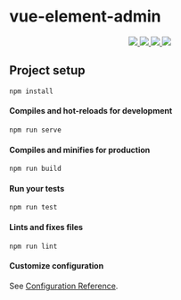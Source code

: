 # vue-element-admin

<p align="center">
  <a href="https://github.com/vuejs/vue-cli">
    <img src="https://img.shields.io/badge/%40vue%2Fcli-3.3.0-brightgreen.svg" />
  </a>
  <a href="https://github.com/webpack/webpack">
    <img src="https://img.shields.io/badge/webpack-4.29-brightgreen.svg" />
  </a>
  <a href="https://github.com/ElemeFE/element">
    <img src="https://img.shields.io/badge/element--ui-2.5.4-brightgreen.svg" />
  </a>
  <a>
    <img src="https://img.shields.io/badge/license-MIT-brightgreen.svg" />
  </a>
</p>

## Project setup

```
npm install
```

#### Compiles and hot-reloads for development
```
npm run serve
```

#### Compiles and minifies for production
```
npm run build
```

#### Run your tests
```
npm run test
```

#### Lints and fixes files
```
npm run lint
```

#### Customize configuration
See [Configuration Reference](https://cli.vuejs.org/config/).
